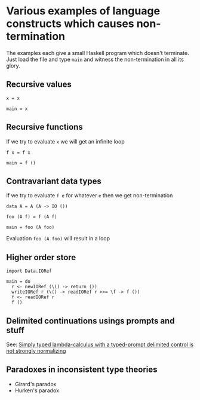 Various examples of language constructs which causes non-termination
====================================================================

The examples each give a small Haskell program which doesn't
terminate. Just load the file and type `main` and witness the
non-termination in all its glory.

Recursive values
----------------

~~~ {.haskell file="Val.hs"}
x = x

main = x
~~~

Recursive functions
-------------------

If we try to evaluate `x` we will get an infinite loop

~~~ {.haskell file="Fun.hs"}
f x = f x

main = f ()
~~~

Contravariant data types
------------------------

If we try to evaluate `f e` for whatever `e` then we get non-termination

~~~ {.haskell file="Data.hs"}
data A = A (A -> IO ())

foo (A f) = f (A f)

main = foo (A foo)
~~~

Evaluation `foo (A foo)` will result in a loop

Higher order store
------------------

~~~ {.haskell file="Store.hs"}
import Data.IORef

main = do
  r <- newIORef (\() -> return ())
  writeIORef r (\() -> readIORef r >>= \f -> f ())
  f <- readIORef r
  f ()
~~~

Delimited continuations usings prompts and stuff
------------------------------------------------

See: [Simply typed lambda-calculus with a typed-prompt delimited control is not strongly normalizing](http://okmij.org/ftp/continuations/)


Paradoxes in inconsistent type theories
---------------------------------------

* Girard's paradox
* Hurken's paradox
